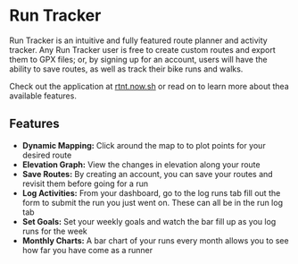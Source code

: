 # Run Tracker

Run Tracker is an intuitive and fully featured route planner and activity tracker. Any Run Tracker user is free to create custom routes and export them to GPX files; or, by signing up for an account, users will have the ability to save routes, as well as track their bike runs and walks.

Check out the application at [rtnt.now.sh](https://rtnt.now.sh/) or read on to learn more about thea available features.

## Features

- **Dynamic Mapping:** Click around the map to to plot points for your desired route
- **Elevation Graph:** View the changes in elevation along your route
- **Save Routes:** By creating an account, you can save your routes and revisit them before going for a run
- **Log Activities:** From your dashboard, go to the log runs tab fill out the form to submit the run you just went on. These can all be in the run log tab
- **Set Goals:** Set your weekly goals and watch the bar fill up as you log runs for the week
- **Monthly Charts:** A bar chart of your runs every month allows you to see how far you have come as a runner
